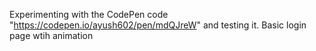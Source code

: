 Experimenting with the CodePen code "https://codepen.io/ayush602/pen/mdQJreW" and testing it.
Basic login page wtih animation
